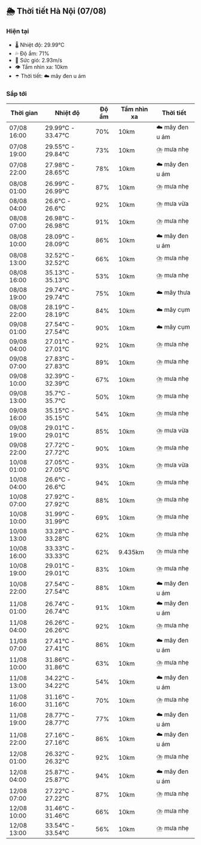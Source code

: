 ## 🌦️ Thời tiết Hà Nội (07/08)

### Hiện tại

- 🌡️ Nhiệt độ: 29.99℃
- 💦 Độ ẩm: 71%
- 💨 Sức gió: 2.93m/s
- 👁️ Tầm nhìn xa: 10km
- ☂️ Thời tiết: ☁️ mây đen u ám

### Sắp tới

| Thời gian | Nhiệt độ | Độ ẩm | Tầm nhìn xa | Thời tiết |
| --- | --- | --- | --- | --- |
| 07/08 16:00 | 29.99℃ - 33.47℃ | 70% | 10km | ☁️ mây đen u ám |
| 07/08 19:00 | 29.55℃ - 29.84℃ | 73% | 10km | ⛈️ mưa nhẹ |
| 07/08 22:00 | 27.98℃ - 28.65℃ | 78% | 10km | ☁️ mây đen u ám |
| 08/08 01:00 | 26.99℃ - 26.99℃ | 87% | 10km | ⛈️ mưa nhẹ |
| 08/08 04:00 | 26.6℃ - 26.6℃ | 92% | 10km | ⛈️ mưa vừa |
| 08/08 07:00 | 26.98℃ - 26.98℃ | 91% | 10km | ⛈️ mưa nhẹ |
| 08/08 10:00 | 28.09℃ - 28.09℃ | 86% | 10km | ☁️ mây đen u ám |
| 08/08 13:00 | 32.52℃ - 32.52℃ | 66% | 10km | ⛈️ mưa nhẹ |
| 08/08 16:00 | 35.13℃ - 35.13℃ | 53% | 10km | ⛈️ mưa nhẹ |
| 08/08 19:00 | 29.74℃ - 29.74℃ | 75% | 10km | ☁️ mây thưa |
| 08/08 22:00 | 28.19℃ - 28.19℃ | 84% | 10km | ☁️ mây cụm |
| 09/08 01:00 | 27.54℃ - 27.54℃ | 90% | 10km | ☁️ mây cụm |
| 09/08 04:00 | 27.01℃ - 27.01℃ | 92% | 10km | ⛈️ mưa nhẹ |
| 09/08 07:00 | 27.83℃ - 27.83℃ | 89% | 10km | ⛈️ mưa nhẹ |
| 09/08 10:00 | 32.39℃ - 32.39℃ | 67% | 10km | ⛈️ mưa nhẹ |
| 09/08 13:00 | 35.7℃ - 35.7℃ | 50% | 10km | ⛈️ mưa nhẹ |
| 09/08 16:00 | 35.15℃ - 35.15℃ | 54% | 10km | ⛈️ mưa nhẹ |
| 09/08 19:00 | 29.01℃ - 29.01℃ | 85% | 10km | ⛈️ mưa vừa |
| 09/08 22:00 | 27.72℃ - 27.72℃ | 90% | 10km | ⛈️ mưa nhẹ |
| 10/08 01:00 | 27.05℃ - 27.05℃ | 93% | 10km | ⛈️ mưa vừa |
| 10/08 04:00 | 26.6℃ - 26.6℃ | 94% | 10km | ⛈️ mưa nhẹ |
| 10/08 07:00 | 27.92℃ - 27.92℃ | 88% | 10km | ⛈️ mưa nhẹ |
| 10/08 10:00 | 31.99℃ - 31.99℃ | 69% | 10km | ⛈️ mưa nhẹ |
| 10/08 13:00 | 33.28℃ - 33.28℃ | 62% | 10km | ⛈️ mưa nhẹ |
| 10/08 16:00 | 33.33℃ - 33.33℃ | 62% | 9.435km | ⛈️ mưa nhẹ |
| 10/08 19:00 | 29.01℃ - 29.01℃ | 83% | 10km | ⛈️ mưa nhẹ |
| 10/08 22:00 | 27.54℃ - 27.54℃ | 88% | 10km | ☁️ mây đen u ám |
| 11/08 01:00 | 26.74℃ - 26.74℃ | 91% | 10km | ☁️ mây đen u ám |
| 11/08 04:00 | 26.26℃ - 26.26℃ | 92% | 10km | ⛈️ mưa nhẹ |
| 11/08 07:00 | 27.41℃ - 27.41℃ | 86% | 10km | ☁️ mây đen u ám |
| 11/08 10:00 | 31.86℃ - 31.86℃ | 63% | 10km | ⛈️ mưa nhẹ |
| 11/08 13:00 | 34.22℃ - 34.22℃ | 54% | 10km | ☁️ mây đen u ám |
| 11/08 16:00 | 31.16℃ - 31.16℃ | 70% | 10km | ⛈️ mưa nhẹ |
| 11/08 19:00 | 28.77℃ - 28.77℃ | 77% | 10km | ☁️ mây đen u ám |
| 11/08 22:00 | 27.16℃ - 27.16℃ | 86% | 10km | ☁️ mây đen u ám |
| 12/08 01:00 | 26.32℃ - 26.32℃ | 92% | 10km | ⛈️ mưa nhẹ |
| 12/08 04:00 | 25.87℃ - 25.87℃ | 94% | 10km | ☁️ mây đen u ám |
| 12/08 07:00 | 27.22℃ - 27.22℃ | 87% | 10km | ⛈️ mưa nhẹ |
| 12/08 10:00 | 31.46℃ - 31.46℃ | 66% | 10km | ⛈️ mưa nhẹ |
| 12/08 13:00 | 33.54℃ - 33.54℃ | 56% | 10km | ⛈️ mưa nhẹ |

